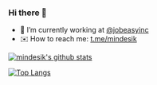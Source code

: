### Hi there 👋

- 💼 I’m currently working at [@jobeasyinc](https://github.com/jobeasyinc)
- ✉️ How to reach me: [t.me/mindesik](https://t.me/mindesik)

[![mindesik's github stats](https://github-readme-stats.vercel.app/api?username=mindesik&count_private=true&hide_title=true&show_icons=true&hide_border=true)](https://github.com/mindesik)

[![Top Langs](https://github-readme-stats.vercel.app/api/top-langs/?username=mindesik&count_private=true&hide_title=true&show_icons=true&hide_border=true)](https://github.com/mindesik)

